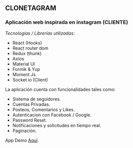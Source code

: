 ## CLONETAGRAM
### Aplicación web inspirada en instagram (CLIENTE)

*Tecnologías / Librerías utilizadas:*

* React (Hooks)
* React router dom
* Redux (thunk)
* Axios
* Material UI
* Formik & Yup
* Moment Js
* Socket io (Client)

La aplicación cuenta con funcionalidades tales como: 

* Sistema de seguidores.
* Cuentas Privadas.
* Posteos, Comentarios y Likes.
* Autenticacion con Facebook / Google.
* Password Reset.
* Notificaciones y solicitudes en tiempo real.
* Paginación.

App Demo [Aquí](https://axellr.github.io/Clonetagram/#/).
